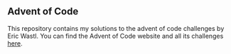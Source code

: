 ## Advent of Code

This repository contains my solutions to the advent of code challenges by Eric Wastl. You can find the Advent of Code website and all its challenges [here](https://adventofcode.com).
